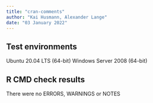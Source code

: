 ```yaml
---
title: "cran-comments"
author: "Kai Husmann, Alexander Lange"
date: "03 January 2022"
---
```


## Test environments
Ubuntu 20.04 LTS (64-bit)
Windows Server 2008 (64-bit)

## R CMD check results
There were no ERRORS, WARNINGS or NOTES




